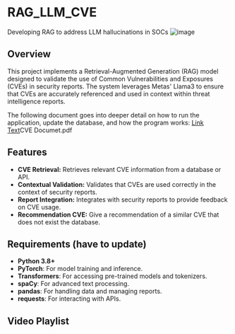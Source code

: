 # RAG_LLM_CVE
 Developing RAG to address LLM hallucinations in SOCs
![image](https://github.com/user-attachments/assets/4227c17b-a781-48ee-a7f2-b7bd84d9487d)

## Overview

This project implements a Retrieval-Augmented Generation (RAG) model designed to validate the use of Common Vulnerabilities and Exposures (CVEs) in security reports. The system leverages Metas' Llama3 to ensure that CVEs are accurately referenced and used in context within threat intelligence reports.

The following document goes into deeper detail on how to run the application, update the database, and how the program works: [Link Text](https://github.com/your-username/your-repo-name/blob/main/path/to/your/file.ext)CVE Documet.pdf

## Features

- **CVE Retrieval:** Retrieves relevant CVE information from a database or API.
- **Contextual Validation:** Validates that CVEs are used correctly in the context of security reports.
- **Report Integration:** Integrates with security reports to provide feedback on CVE usage.
- **Recommendation CVE:** Give a recommendation of a similar CVE that does not exist the database. 

## Requirements (have to update)

- **Python 3.8+**
- **PyTorch**: For model training and inference.
- **Transformers**: For accessing pre-trained models and tokenizers.
- **spaCy**: For advanced text processing.
- **pandas**: For handling data and managing reports.
- **requests**: For interacting with APIs.


## Video Playlist

